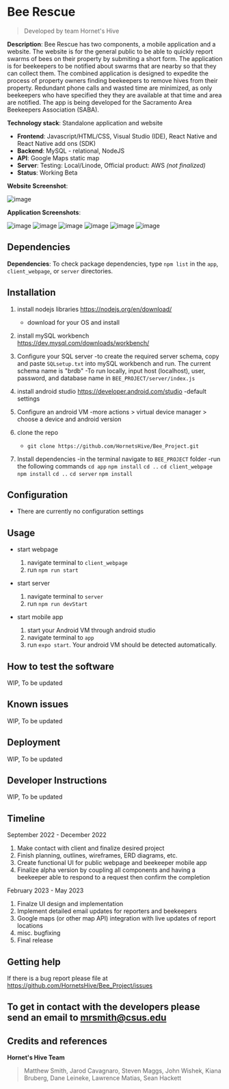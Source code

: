 # Bee Rescue
> Developed by team Hornet's Hive

**Description**:  Bee Rescue has two components, a mobile application and a website. The website is for the general public to be able to quickly report swarms of bees on their property by submiting a short form. The application is for beekeepers to be notified about swarms that are nearby so that they can collect them. The combined application is designed to expedite the process of property owners finding beekeepers to remove hives from their property. Redundant phone calls and wasted time are minimized, as only beekeepers who have specified they they are available at that time and area are notified. The app is being developed for the Sacramento Area Beekeepers Association (SABA).

 **Technology stack**: Standalone application and website
  - **Frontend**: Javascript/HTML/CSS, Visual Studio (IDE), React Native and React Native add ons (SDK)
  - **Backend**: MySQL - relational, NodeJS
  - **API**: Google Maps static map
  - **Server**: Testing: Local/Linode, Official product: AWS *(not finalized)*
  - **Status**: Working Beta

**Website Screenshot**:

![image](https://user-images.githubusercontent.com/31836580/205386331-446fddb4-d866-4358-a9fb-48b4f22cc698.png)

**Application Screenshots**:

![image](https://user-images.githubusercontent.com/31836580/205385750-7063e857-e5bf-4e67-b474-95151b6d7152.png)
![image](https://user-images.githubusercontent.com/31836580/205385767-ce102a7d-4f81-4c70-b570-aeb9243a4f8f.png)
![image](https://user-images.githubusercontent.com/31836580/205385806-daa9205c-80ef-4b13-81da-8c148dcf8b07.png)
![image](https://user-images.githubusercontent.com/31836580/205385823-c9fdae69-e687-4812-a54d-eb5dd0a07792.png)
![image](https://user-images.githubusercontent.com/31836580/205385853-c20da159-c14b-4e3c-9ec1-22cf0f42f5c9.png)
![image](https://user-images.githubusercontent.com/31836580/205385884-2baf3d41-4c18-4427-a699-b50b5ec59f98.png)

## Dependencies
**Dependencies**:
To check package dependencies, type `npm list` in the `app`, `client_webpage`, or `server` directories.

## Installation

1. install nodejs libraries https://nodejs.org/en/download/
   - download for your OS and install

2. install mySQL workbench https://dev.mysql.com/downloads/workbench/

3. Configure your SQL server
   -to create the required server schema, copy and paste `SQLsetup.txt` into mySQL workbench and run. The current schema name is "brdb"
   -To run locally, input host (localhost), user, password, and database name in `BEE_PROJECT/server/index.js`

3. install android studio https://developer.android.com/studio
   -default settings
   
4. Configure an android VM
   -more actions > virtual device manager > choose a device and android version

5. clone the repo
   - `git clone https://github.com/HornetsHive/Bee_Project.git`

6. Install dependencies
   -in the terminal navigate to `BEE_PROJECT` folder
   -run the following commands
   `cd app`
   `npm install`
   `cd ..`
   `cd client_webpage`
   `npm install`
   `cd ..`
   `cd server`
   `npm install`

## Configuration
   - There are currently no configuration settings

## Usage
- start webpage
   1. navigate terminal to `client_webpage`
   2. run `npm run start`

- start server
   1. navigate terminal to `server`
   2. run `npm run devStart`

- start mobile app
   1. start your Android VM through android studio
   2. navigate terminal to `app`
   3. run `expo start`. Your android VM should be detected automatically. 

## How to test the software
WIP, To be updated

## Known issues
WIP, To be updated

## Deployment
WIP, To be updated

## Developer Instructions
WIP, To be updated

## Timeline
September 2022 - December 2022
 1. Make contact with client and finalize desired project
 2. Finish planning, outlines, wireframes, ERD diagrams, etc.
 3. Create functional UI for public webpage and beekeeper mobile app
 4. Finalize alpha version by coupling all components and having a beekeeper able to respond to a request then confirm the completion

February 2023 - May 2023
 1. Finalze UI design and implementation
 2. Implement detailed email updates for reporters and beekeepers
 3. Google maps (or other map API) integration with live updates of report locations
 4. misc. bugfixing
 5. Final release

## Getting help
If there is a bug report please file at https://github.com/HornetsHive/Bee_Project/issues

To get in contact with the developers please send an email to mrsmith@csus.edu
----

## Credits and references
**Hornet's Hive Team**
> Matthew Smith, Jarod Cavagnaro, Steven Maggs, John Wishek, Kiana Bruberg, Dane Leineke, Lawrence Matias, Sean Hackett
